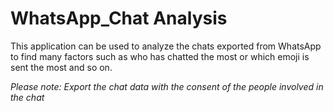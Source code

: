 # WhatsApp_Chat Analysis

This application can be used to analyze the chats exported from WhatsApp to find many factors such as who has chatted the most or which emoji is sent the most and so on.

*Please note: Export the chat data with the consent of the people involved in the chat*
